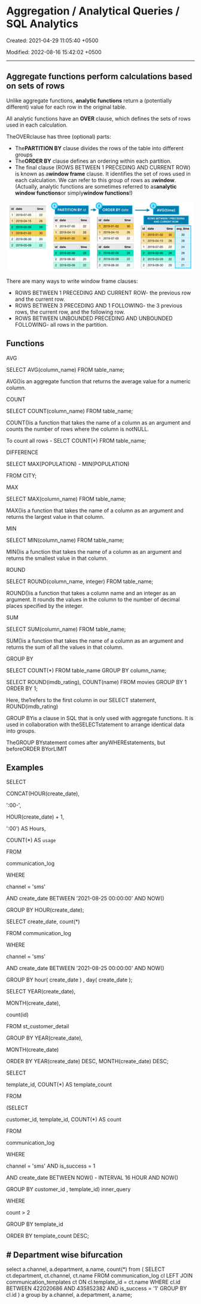 # Aggregation / Analytical Queries / SQL Analytics

Created: 2021-04-29 11:05:40 +0500

Modified: 2022-08-16 15:42:02 +0500

---

## Aggregate functions perform calculations based on sets of rows

Unlike aggregate functions, **analytic functions** return a (potentially different) value for each row in the original table.

All analytic functions have an **OVER** clause, which defines the sets of rows used in each calculation.

TheOVERclause has three (optional) parts:

- The**PARTITION BY** clause divides the rows of the table into different groups
- The**ORDER BY** clause defines an ordering within each partition.
- The final clause (ROWS BETWEEN 1 PRECEDING AND CURRENT ROW) is known as a**window frame** clause. It identifies the set of rows used in each calculation. We can refer to this group of rows as a**window**. (Actually, analytic functions are sometimes referred to as**analytic window functions**or simply**window functions**!)

![first_query](media/DQL---Data-Query-Language_Aggregation---Analytical-Queries---SQL-Analytics-image1.png)

There are many ways to write window frame clauses:

- ROWS BETWEEN 1 PRECEDING AND CURRENT ROW- the previous row and the current row.
- ROWS BETWEEN 3 PRECEDING AND 1 FOLLOWING- the 3 previous rows, the current row, and the following row.
- ROWS BETWEEN UNBOUNDED PRECEDING AND UNBOUNDED FOLLOWING- all rows in the partition.

## Functions

AVG

SELECT AVG(column_name)
FROM table_name;

AVG()is an aggregate function that returns the average value for a numeric column.

COUNT

SELECT COUNT(column_name)
FROM table_name;

COUNT()is a function that takes the name of a column as an argument and counts the number of rows where the column is notNULL.

To count all rows - SELCT COUNT(*) FROM table_name;

DIFFERENCE

SELECT MAX(POPULATION) - MIN(POPULATION)

FROM CITY;

MAX

SELECT MAX(column_name)
FROM table_name;

MAX()is a function that takes the name of a column as an argument and returns the largest value in that column.

MIN

SELECT MIN(column_name)
FROM table_name;

MIN()is a function that takes the name of a column as an argument and returns the smallest value in that column.

ROUND

SELECT ROUND(column_name, integer)
FROM table_name;

ROUND()is a function that takes a column name and an integer as an argument. It rounds the values in the column to the number of decimal places specified by the integer.

SUM

SELECT SUM(column_name)
FROM table_name;

SUM()is a function that takes the name of a column as an argument and returns the sum of all the values in that column.

GROUP BY

SELECT COUNT(*)
FROM table_name
GROUP BY column_name;

SELECT ROUND(imdb_rating), COUNT(name) FROM movies GROUP BY 1 ORDER BY 1;

Here, the1refers to the first column in our SELECT statement, ROUND(imdb_rating)

GROUP BYis a clause in SQL that is only used with aggregate functions. It is used in collaboration with theSELECTstatement to arrange identical data into groups.

TheGROUP BYstatement comes after anyWHEREstatements, but beforeORDER BYorLIMIT

## Examples

SELECT

CONCAT(HOUR(create_date),

':00-',

HOUR(create_date) + 1,

':00') AS Hours,

COUNT(*) AS `usage`

FROM

communication_log

WHERE

channel = 'sms'

AND create_date BETWEEN '2021-08-25 00:00:00' AND NOW()

GROUP BY HOUR(create_date);

SELECT create_date, count(*)

FROM communication_log

WHERE

channel = 'sms'

AND create_date BETWEEN '2021-08-25 00:00:00' AND NOW()

GROUP BY hour( create_date ) , day( create_date );

SELECT YEAR(create_date),

MONTH(create_date),

count(id)

FROM st_customer_detail

GROUP BY YEAR(create_date),

MONTH(create_date)

ORDER BY YEAR(create_date) DESC, MONTH(create_date) DESC;

SELECT

template_id, COUNT(*) AS template_count

FROM

(SELECT

customer_id, template_id, COUNT(*) AS count

FROM

communication_log

WHERE

channel = 'sms' AND is_success = 1

AND create_date BETWEEN NOW() - INTERVAL 16 HOUR AND NOW()

GROUP BY customer_id , template_id) inner_query

WHERE

count > 2

GROUP BY template_id

ORDER BY template_count DESC;

## # Department wise bifurcation

select a.channel, a.department, a.name, count(*) from (
SELECT ct.department, ct.channel, ct.name
FROM communication_log cl
LEFT JOIN communication_templates ct ON cl.template_id = ct.name
WHERE cl.id BETWEEN 422020686 AND 435852382
AND is_success = '1'
GROUP BY cl.id
) a group by a.channel, a.department, a.name;

